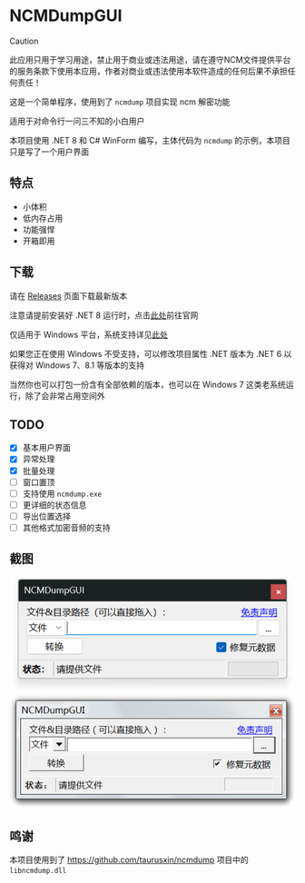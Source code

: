 # NCMDumpGUI

> [!CAUTION]
> 此应用只用于学习用途，禁止用于商业或违法用途，请在遵守NCM文件提供平台的服务条款下使用本应用，作者对商业或违法使用本软件造成的任何后果不承担任何责任！

这是一个简单程序，使用到了 `ncmdump` 项目实现 ncm 解密功能

适用于对命令行一问三不知的小白用户

本项目使用 .NET 8 和 C# WinForm 编写，主体代码为 `ncmdump` 的示例，本项目只是写了一个用户界面

## 特点

- 小体积
- 低内存占用
- 功能强悍
- 开箱即用

## 下载

请在 [Releases](https://github.com/WhatDamon/NCMDumpGUI/releases) 页面下载最新版本

注意请提前安装好 .NET 8 运行时，点击[此处](https://windows.net)前往官网

仅适用于 Windows 平台，系统支持详见[此处](https://github.com/dotnet/core/blob/main/release-notes/8.0/supported-os.md#Windows)

如果您正在使用 Windows 不受支持，可以修改项目属性 .NET 版本为 .NET 6 以获得对 Windows 7、8.1 等版本的支持

当然你也可以打包一份含有全部依赖的版本，也可以在 Windows 7 这类老系统运行，除了会非常占用空间外

## TODO

- [x] 基本用户界面
- [x] 异常处理
- [x] 批量处理
- [ ] 窗口置顶
- [ ] 支持使用 `ncmdump.exe`
- [ ] 更详细的状态信息
- [ ] 导出位置选择
- [ ] 其他格式加密音频的支持

## 截图

![在 Windows 11 上运行](/screenshots/Windows11.png)
![在 Windows 7 上运行](/screenshots/Windows7.png)

## 鸣谢

本项目使用到了 https://github.com/taurusxin/ncmdump 项目中的 `libncmdump.dll`